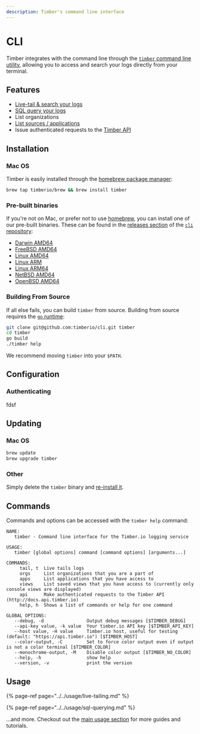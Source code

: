 ```yaml
---
description: Timber's command line interface
---
```


# CLI

Timber integrates with the command line through the [`timber` command line utility](https://github.com/timberio/cli), allowing you to access and search your logs directly from your terminal.

## Features

* [Live-tail & search your logs](../../usage/live-tailing.md)
* [SQL query your logs](../../usage/sql-querying.md)
* List organizations
* [List sources / applications](../../usage/source-management.md)
* Issue authenticated requests to the [Timber API](https://docs.api.timber.io)

## Installation

### Mac OS

Timber is easily installed through the [homebrew package manager](https://brew.sh/):

```bash
brew tap timberio/brew && brew install timber
```

### Pre-built binaries

If you're not on Mac, or prefer not to use [homebrew](https://brew.sh/), you can install one of our pre-built binaries. These can be found in the [releases section](https://github.com/timberio/cli/releases) of the [`cli` repository](https://github.com/timberio/cli):

* [Darwin AMD64](https://github.com/timberio/cli/blob/master)
* [FreeBSD AMD64](https://github.com/timberio/cli/blob/master)
* [Linux AMD64](https://github.com/timberio/cli/blob/master)
* [Linux ARM](https://github.com/timberio/cli/blob/master)
* [Linux ARM64](https://github.com/timberio/cli/blob/master)
* [NetBSD AMD64](https://github.com/timberio/cli/blob/master)
* [OpenBSD AMD64](https://github.com/timberio/cli/blob/master)

### Building From Source

If all else fails, you can build `timber` from source. Building from source requires the [`go` runtime](https://golang.org/doc/install):

```bash
git clone git@github.com:timberio/cli.git timber
cd timber
go build
./timber help
```

We recommend moving `timber` into your `$PATH`.

## Configuration

### Authenticating

fdsf

## Updating

### Mac OS

```bash
brew update
brew upgrade timber
```

### Other

Simply delete the `timber` binary and [re-install it](./#installation).

## Commands

Commands and options can be accessed with the `timber help` command:

```text
NAME:
   timber - Command line interface for the Timber.io logging service

USAGE:
   timber [global options] command [command options] [arguments...]

COMMANDS:
     tail, t  Live tails logs
     orgs     List organizations that you are a part of
     apps     List applications that you have access to
     views    List saved views that you have access to (currently only console views are displayed)
     api      Make authenticated requests to the Timber API (http://docs.api.timber.io)
     help, h  Shows a list of commands or help for one command

GLOBAL OPTIONS:
   --debug, -d                Output debug messages [$TIMBER_DEBUG]
   --api-key value, -k value  Your timber.io API key [$TIMBER_API_KEY]
   --host value, -H value     Timber.io host, useful for testing (default: "https://api.timber.io") [$TIMBER_HOST]
   --color-output, -C         Set to force color output even if output is not a color terminal [$TIMBER_COLOR]
   --monochrome-output, -M    Disable color output [$TIMBER_NO_COLOR]
   --help, -h                 show help
   --version, -v              print the version
```

## Usage

{% page-ref page="../../usage/live-tailing.md" %}

{% page-ref page="../../usage/sql-querying.md" %}

...and more. Checkout out the [main usage section](../../usage/live-tailing.md) for more guides and tutorials.

